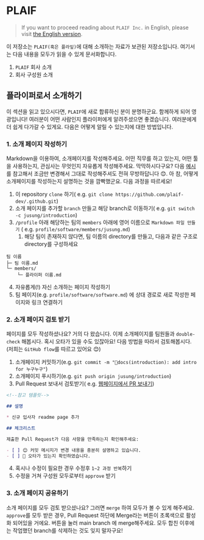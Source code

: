 # PLAIF

> If you want to proceed reading about `PLAIF Inc.` in English, please
> visit [the English version](/readme/english.md).

이 저장소는 `PLAIF(혹은 플라잎)`에 대해 소개하는 자료가 보관된 저장소입니다. 여기서는 다음 내용을 모두가 읽을 수 있게 문서화합니다.

1. `PLAIF` 회사 소개
2. 회사 구성원 소개

## 플라이퍼로서 소개하기

이 섹션을 읽고 있으시다면, `PLAIF`에 새로 합류하신 분이 분명하군요. 함께하게 되어 영광입니다! 여러분이 어떤 사람인지 플라이퍼에게
알려주셨으면 좋겠습니다. 여러분에게 더 쉽게 다가갈 수 있게요. 다음은 어떻게 알릴 수 있는지에 대한 방법입니다.

### 1. 소개 페이지 작성하기

Markdown을 이용하여, 소개페이지를 작성해주세요. 어떤 직무를 하고 있는지, 어떤 툴을 사용하는지, 관심사는 무엇인지 자유롭게
작성해주세요. 막막하시다구요? 다음 [예시](/profile/software/members/jusung.md)를 참고해서 조금만 변경해서
그대로 작성해주셔도 전혀 무방하답니다 😊. 아 참, 어떻게 소개페이지를 작성하는지 설명하는 것을 깜빡했군요. 다음 과정을 따르세요!

1. 이 repository `clone` 하기(
   e.g. `git clone https://github.com/plaif-dev/.github.git`)
2. 소개 페이지를 추가할 `branch` 만들고 해당 branch로 이동하기(
   e.g. `git switch -c jusung/introduction`)
3. `/profile` 아래 해당하는 팀의 `members` 아래에 영어 이름으로 `Markdown 파일 만들기` (
   e.g. `profile/software/members/jusung.md`)
    1. 해당 팀이 존재하지 않다면, 팀 이름의 directory를 만들고, 다음과 같은 구조로 directory를 구성하세요

```plaintext
팀 이름
├─ 팀 이름.md
└─ members/
    └─ 플라이퍼 이름.md
```

4. 자유롭게(!) 자신 소개하는 페이지 작성하기
5. 팀 페이지(e.g. `profile/software/software.md`) 에 상대 경로로 새로 작성한 페이지와 링크 연결하기

### 2. 소개 페이지 검토 받기

페이지를 모두 작성하셨나요? 거의 다 왔습니다. 이제 소개페이지를 팀원들과 `double-check` 해봅시다. 혹시 오타가 있을 수도
있잖아요! 다음 방법을 따라서 검토해봅시다.(저희는 `GitHub flow`를 따르고 있어요 😊)

1. 소개페이지 커밋하기(e.g. `git commit -m "📝docs(introduction): add intro for 누구누구"`)
2. 소개페이지 푸시하기(e.g. `git push origin jusung/introduction`)
3. Pull Request 보내서 검토받기(
   e.g. [웹페이지에서 PR 보내기](https://github.com/PLAIF-dev/.github/compare))

```markdown
<!--참고 템플릿-->

## 설명

* 신규 입사자 readme page 추가

## 체크리스트

제출한 Pull Request가 다음 사항을 만족하는지 확인해주세요:

- [ ] 😊 커밋 메시지가 변경 내용을 충분히 설명하고 있습니다.
- [ ] 💯 오타가 있는지 확인하였습니다.

```

4. 혹시나 수정이 필요한 경우 수정후 `1~2 과정 반복`하기
5. 수정을 거쳐 구성원 모두로부터 `approve` 받기

### 3. 소개 페이지 공유하기

소개 페이지를 모두 검토 받으셨나요? 그러면 `merge` 하여 모두가 볼 수 있게 해주세요. `approve`를 모두 받은 경우, Pull
Request 하단에 Merge라는 버튼이 초록색으로 활성화 되어있을 거에요. 버튼을 눌러 main branch 에 merge해주세요. 모두
합친 이후에는 작업했던 branch를 삭제하는 것도 잊지 말자구요!
